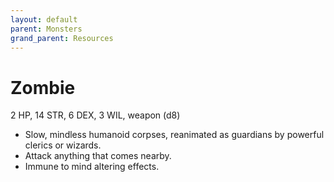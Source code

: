 ```yaml
---
layout: default
parent: Monsters
grand_parent: Resources
---
```


# Zombie

2 HP, 14 STR, 6 DEX, 3 WIL, weapon (d8)

- Slow, mindless humanoid corpses, reanimated as guardians by  powerful clerics or wizards.
- Attack anything that comes nearby.
- Immune to mind altering effects.


